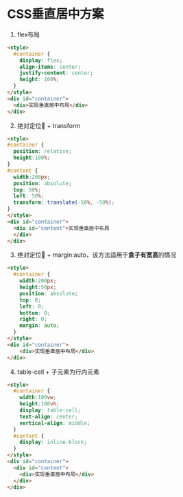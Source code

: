 # CSS垂直居中方案

1. flex布局

```html
<style>
  #container {
    display: flex;
    align-items: center;
    justify-content: center;
    height: 100%;
  }
</style>
<div id="container">
  <div>实现垂直居中布局</div>
</div>
```

2. 绝对定位📌 + transform
```html
<style>
#container {
  position: relative;
  height:100%;
}
#content {
  width:200px;
  position: absolute;
  top: 50%;
  left: 50%;
  transform: translate(-50%, -50%);
}
</style>
<div id="container">
  <div id="content">实现垂直居中布局
  </div>
</div>
```

3. 绝对定位📌 + margin:auto，该方法适用于**盒子有宽高**的情况

```html
<style>
  #container {
    width:200px;
    height:50px;
    position: absolute;
    top: 0;
    left: 0;
    bottom: 0;
    right: 0;
    margin: auto;
  }
</style>
<div id="container">
    <div>实现垂直居中布局</div>
</div>
```

4. table-cell + 子元素为行内元素
```html
<style>
  #container {
    width:100vw;
    height:100vh;
    display: table-cell;
    text-align: center;
    vertical-align: middle;
  }
  #content {
    display: inline-block;
  }
</style>
<div id="container">
  <div id="content">
    <div>实现垂直居中布局</div>
  </div>
</div>
```
